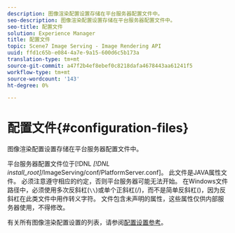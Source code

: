 ```yaml
---
description: 图像渲染配置设置存储在平台服务器配置文件中。
seo-description: 图像渲染配置设置存储在平台服务器配置文件中。
seo-title: 配置文件
solution: Experience Manager
title: 配置文件
topic: Scene7 Image Serving - Image Rendering API
uuid: ffd1c65b-e084-4a7e-9a15-600d6c5b173a
translation-type: tm+mt
source-git-commit: a47f2b4ef8ebef0c8218dafa4678443aa61241f5
workflow-type: tm+mt
source-wordcount: '143'
ht-degree: 0%

---
```



# 配置文件{#configuration-files}

图像渲染配置设置存储在平台服务器配置文件中。

平台服务器配置文件位于[!DNL *[!DNL install_root]*/ImageServing/conf/PlatformServer.conf]。 此文件是JAVA属性文件。 必须注意遵守相应的约定，否则平台服务器可能无法开始。 在Windows文件路径中，必须使用多次反斜杠(`\\`)或单个正斜杠(/)，而不是简单反斜杠(\)，因为反斜杠在此类文件中用作转义字符。 文件包含未声明的属性，这些属性仅供内部服务器使用，不得修改。

有关所有图像渲染配置设置的列表，请参阅[配置设置参考](../../../../../ir-api/server-admin/image-rendering-api-ref/c-ir-server-administration/c-ir-configuration-settings-reference/c-ir-configuration-settings-reference.md#concept-6947a512d4c94e9fb8a71b80243fee81)。
